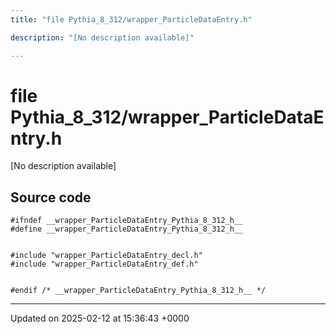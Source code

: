 ```yaml
---
title: "file Pythia_8_312/wrapper_ParticleDataEntry.h"

description: "[No description available]"

---
```


# file Pythia_8_312/wrapper_ParticleDataEntry.h

[No description available]




## Source code

```
#ifndef __wrapper_ParticleDataEntry_Pythia_8_312_h__
#define __wrapper_ParticleDataEntry_Pythia_8_312_h__


#include "wrapper_ParticleDataEntry_decl.h"
#include "wrapper_ParticleDataEntry_def.h"


#endif /* __wrapper_ParticleDataEntry_Pythia_8_312_h__ */
```


-------------------------------

Updated on 2025-02-12 at 15:36:43 +0000
